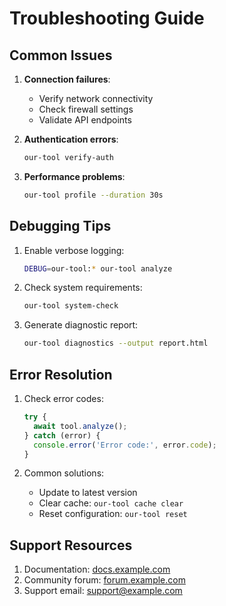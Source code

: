 # Troubleshooting Guide

## Common Issues
1. **Connection failures**:
   - Verify network connectivity
   - Check firewall settings
   - Validate API endpoints

2. **Authentication errors**:
   ```bash
   our-tool verify-auth
   ```

3. **Performance problems**:
   ```bash
   our-tool profile --duration 30s
   ```

## Debugging Tips
1. Enable verbose logging:
   ```bash
   DEBUG=our-tool:* our-tool analyze
   ```

2. Check system requirements:
   ```bash
   our-tool system-check
   ```

3. Generate diagnostic report:
   ```bash
   our-tool diagnostics --output report.html
   ```

## Error Resolution
1. Check error codes:
   ```javascript
   try {
     await tool.analyze();
   } catch (error) {
     console.error('Error code:', error.code);
   }
   ```

2. Common solutions:
   - Update to latest version
   - Clear cache: `our-tool cache clear`
   - Reset configuration: `our-tool reset`

## Support Resources
1. Documentation: [docs.example.com](https://docs.example.com)
2. Community forum: [forum.example.com](https://forum.example.com)
3. Support email: support@example.com
